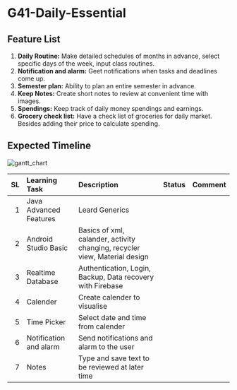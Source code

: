 # G41-Daily-Essential

Feature List
-------------
1. **Daily Routine:** Make detailed schedules of months in advance, select specific days of the week, input class routines.
2. **Notification and alarm:** Geet notifications when tasks and deadlines come up.
3. **Semester plan:** Ability to plan an entire semester in advance.
4. **Keep Notes:** Create short notes to review at convenient time with images.
5. **Spendings:** Keep track of daily money spendings and earnings.
6. **Grocery check list:** Have a check list of groceries for daily market. Besides adding their price to calculate spending.

Expected Timeline
------------------
![gantt_chart](https://user-images.githubusercontent.com/49723335/117655918-80a07e80-b1b9-11eb-9746-32775e477a87.jpg)

SL | Learning Task | Description | Status | Comment |
--:|:--------------|:------------|:------:|---------|
1 |Java Advanced Features| Leard Generics |
2  | Android Studio Basic| Basics of xml, calander, activity changing, recycler view, Material design |  | |
3  |Realtime Database | Authentication,  Login, Backup, Data recovery with Firebase|   | |
4  |Calender | Create calender to visualise
5  |Time Picker | Select date and time from calender | | |
6  |Notification and alarm | Send notifications and alarm to the user | | |
7  |Notes | Type and save text to be reviewed at later time | | |
